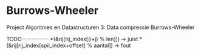Burrows-Wheeler
===============

Project Algoritmes en Datastructuren 3: Data compressie Burrows-Wheeler

TODO-----------
*(&rij[rij_index[(i+j) % len]]) -> juist
*(&rij[rij_index[spil_index+offset] % aantal]) -> fout